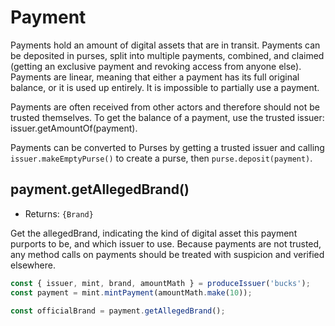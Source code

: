 # Payment
Payments hold an amount of digital assets that are in transit.
Payments can be deposited in purses, split into multiple payments,
combined, and claimed (getting an exclusive payment and revoking
access from anyone else). Payments are
linear, meaning that either a payment has its full original balance,
or it is used up entirely. It is impossible to partially use a
payment.

Payments are often received from other actors and therefore should not be trusted themselves. To get the balance of a payment, use the trusted issuer: issuer.getAmountOf(payment).

Payments can be converted to Purses by getting a trusted issuer and calling `issuer.makeEmptyPurse()` to create a purse, then `purse.deposit(payment)`.

## payment.getAllegedBrand()
- Returns: `{Brand}`

Get the allegedBrand, indicating the kind of digital asset this payment purports to be, and which issuer to use. Because payments are not trusted, any method calls on payments should be treated with suspicion and verified elsewhere.

```js
const { issuer, mint, brand, amountMath } = produceIssuer('bucks');
const payment = mint.mintPayment(amountMath.make(10));

const officialBrand = payment.getAllegedBrand();
```
